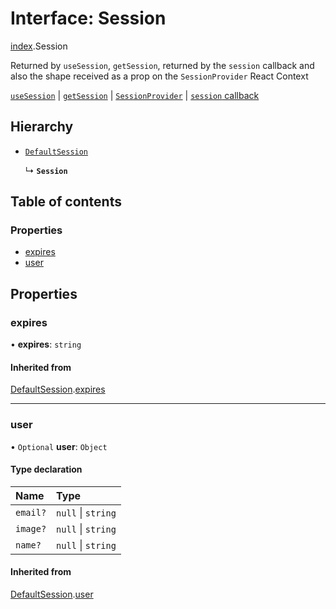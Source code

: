 # Interface: Session

[index](../modules/index.md).Session

Returned by `useSession`, `getSession`, returned by the `session` callback
and also the shape received as a prop on the `SessionProvider` React Context

[`useSession`](https://next-auth.js.org/getting-started/client#usesession) |
[`getSession`](https://next-auth.js.org/getting-started/client#getsession) |
[`SessionProvider`](https://next-auth.js.org/getting-started/client#sessionprovider) |
[`session` callback](https://next-auth.js.org/configuration/callbacks#jwt-callback)

## Hierarchy

- [`DefaultSession`](index.DefaultSession.md)

  ↳ **`Session`**

## Table of contents

### Properties

- [expires](index.Session.md#expires)
- [user](index.Session.md#user)

## Properties

### expires

• **expires**: `string`

#### Inherited from

[DefaultSession](index.DefaultSession.md).[expires](index.DefaultSession.md#expires)

___

### user

• `Optional` **user**: `Object`

#### Type declaration

| Name | Type |
| :------ | :------ |
| `email?` | ``null`` \| `string` |
| `image?` | ``null`` \| `string` |
| `name?` | ``null`` \| `string` |

#### Inherited from

[DefaultSession](index.DefaultSession.md).[user](index.DefaultSession.md#user)
